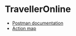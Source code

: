 # TravellerOnline
+ [Postman documentation](https://documenter.getpostman.com/view/26793882/2s93XsYRxe#b23de5e5-755e-45fa-9b4d-0dea998a74f6)
+ [Action map](https://docs.google.com/spreadsheets/d/1Db2u_mNmnjyZQibEdSYKLZWHbPTS7BNLUycky8Pz15Q/edit?usp=sharing)
